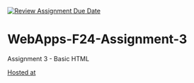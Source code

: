 [![Review Assignment Due Date](https://classroom.github.com/assets/deadline-readme-button-24ddc0f5d75046c5622901739e7c5dd533143b0c8e959d652212380cedb1ea36.svg)](https://classroom.github.com/a/qJp_9AXf)
# WebApps-F24-Assignment-3
Assignment 3 - Basic HTML

[Hosted at](https://github.com/44-563-Web-Apps-S24/44563-webapps-s24-assignment3-kothapetaBharathSimhaReddy/settings/pages)
